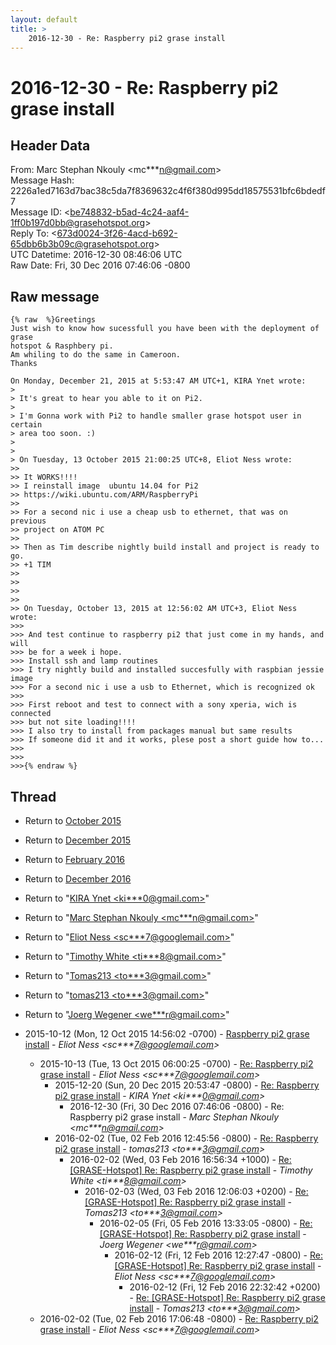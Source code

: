 ```yaml
---
layout: default
title: >
    2016-12-30 - Re: Raspberry pi2 grase install
---
```


# 2016-12-30 - Re: Raspberry pi2 grase install

## Header Data

From: Marc Stephan Nkouly \<mc***n@gmail.com\><br>
Message Hash: 2226a1ed7163d7bac38c5da7f8369632c4f6f380d995dd18575531bfc6bdedf7<br>
Message ID: \<be748832-b5ad-4c24-aaf4-1ff0b197d0bb@grasehotspot.org\><br>
Reply To: \<673d0024-3f26-4acd-b692-65dbb6b3b09c@grasehotspot.org\><br>
UTC Datetime: 2016-12-30 08:46:06 UTC<br>
Raw Date: Fri, 30 Dec 2016 07:46:06 -0800<br>

## Raw message

```
{% raw  %}Greetings 
Just wish to know how sucessfull you have been with the deployment of grase 
hotspot & Rasphbery pi.
Am whiling to do the same in Cameroon.
Thanks 

On Monday, December 21, 2015 at 5:53:47 AM UTC+1, KIRA Ynet wrote:
>
> It's great to hear you able to it on Pi2.
>
> I'm Gonna work with Pi2 to handle smaller grase hotspot user in certain 
> area too soon. :)
>
>
> On Tuesday, 13 October 2015 21:00:25 UTC+8, Eliot Ness wrote:
>>
>> It WORKS!!!!
>> I reinstall image  ubuntu 14.04 for Pi2
>> https://wiki.ubuntu.com/ARM/RaspberryPi
>>
>> For a second nic i use a cheap usb to ethernet, that was on previous 
>> project on ATOM PC
>>
>> Then as Tim describe nightly build install and project is ready to go.
>> +1 TIM 
>>
>>
>>
>>
>> On Tuesday, October 13, 2015 at 12:56:02 AM UTC+3, Eliot Ness wrote:
>>>
>>> And test continue to raspberry pi2 that just come in my hands, and will 
>>> be for a week i hope.
>>> Install ssh and lamp routines
>>> I try nightly build and installed succesfully with raspbian jessie image
>>> For a second nic i use a usb to Ethernet, which is recognized ok
>>>
>>> First reboot and test to connect with a sony xperia, wich is connected 
>>> but not site loading!!!!
>>> I also try to install from packages manual but same results
>>> If someone did it and it works, plese post a short guide how to...
>>>
>>>
>>>{% endraw %}
```

## Thread

+ Return to [October 2015](/archive/2015/10)
+ Return to [December 2015](/archive/2015/12)
+ Return to [February 2016](/archive/2016/02)
+ Return to [December 2016](/archive/2016/12)

+ Return to "[KIRA Ynet <ki***0<span>@</span>gmail.com>](/authors/ki___0_at_gmail_com)"
+ Return to "[Marc Stephan Nkouly <mc***n<span>@</span>gmail.com>](/authors/mc___n_at_gmail_com)"
+ Return to "[Eliot Ness <sc***7<span>@</span>googlemail.com>](/authors/sc___7_at_googlemail_com)"
+ Return to "[Timothy White <ti***8<span>@</span>gmail.com>](/authors/ti___8_at_gmail_com)"
+ Return to "[Tomas213 <to***3<span>@</span>gmail.com>](/authors/to___3_at_gmail_com)"
+ Return to "[tomas213 <to***3<span>@</span>gmail.com>](/authors/to___3_at_gmail_com)"
+ Return to "[Joerg Wegener <we***r<span>@</span>gmail.com>](/authors/we___r_at_gmail_com)"

+ 2015-10-12 (Mon, 12 Oct 2015 14:56:02 -0700) - [Raspberry pi2 grase install](/archive/2015/10/d92f7b6c29201d04ce2ad4b10757733bc6977fd38431834fa282c74950d40017) - _Eliot Ness \<sc***7@googlemail.com\>_
  + 2015-10-13 (Tue, 13 Oct 2015 06:00:25 -0700) - [Re: Raspberry pi2 grase install](/archive/2015/10/a6f3d6cd7a5fd7ecab7855ea720a6dde24fa64c2e2fcfe4bfb0ff0774629e738) - _Eliot Ness \<sc***7@googlemail.com\>_
    + 2015-12-20 (Sun, 20 Dec 2015 20:53:47 -0800) - [Re: Raspberry pi2 grase install](/archive/2015/12/a28ca25ae0fc2bdda77dfbdd904c61020b05d9c9696be6f4f671d60c8cb1bb37) - _KIRA Ynet \<ki***0@gmail.com\>_
      + 2016-12-30 (Fri, 30 Dec 2016 07:46:06 -0800) - Re: Raspberry pi2 grase install - _Marc Stephan Nkouly \<mc***n@gmail.com\>_
    + 2016-02-02 (Tue, 02 Feb 2016 12:45:56 -0800) - [Re: Raspberry pi2 grase install](/archive/2016/02/f7c614ba33423cc2ca8bdb2e449d92424e4f76ac77383825e69a00e1b82ec498) - _tomas213 \<to***3@gmail.com\>_
      + 2016-02-02 (Wed, 03 Feb 2016 16:56:34 +1000) - [Re: [GRASE-Hotspot] Re: Raspberry pi2 grase install](/archive/2016/02/0d2faf5e29515330cfca54a85acad1cbe933e46bdc0d6c6fc3b83e2dbea5a6a6) - _Timothy White \<ti***8@gmail.com\>_
        + 2016-02-03 (Wed, 03 Feb 2016 12:06:03 +0200) - [Re: [GRASE-Hotspot] Re: Raspberry pi2 grase install](/archive/2016/02/d2fcf19bb86fb5dfbbfd9de395708e88c43f86e5282077a3c29468390102a742) - _Tomas213 \<to***3@gmail.com\>_
          + 2016-02-05 (Fri, 05 Feb 2016 13:33:05 -0800) - [Re: [GRASE-Hotspot] Re: Raspberry pi2 grase install](/archive/2016/02/28cca15afb6f3552199e6981f29dcdbc6c3be449d011fb8d00176338adc84d41) - _Joerg Wegener \<we***r@gmail.com\>_
            + 2016-02-12 (Fri, 12 Feb 2016 12:27:47 -0800) - [Re: [GRASE-Hotspot] Re: Raspberry pi2 grase install](/archive/2016/02/083e7b5649243386a39a55e49be1d6c5894d619811d5381f77b89e3cfa55e35b) - _Eliot Ness \<sc***7@googlemail.com\>_
              + 2016-02-12 (Fri, 12 Feb 2016 22:32:42 +0200) - [Re: [GRASE-Hotspot] Re: Raspberry pi2 grase install](/archive/2016/02/a9346961dc3a059883506e32c0c8de1c03e69d2419c03379ef931c0d12231dbc) - _Tomas213 \<to***3@gmail.com\>_
  + 2016-02-02 (Tue, 02 Feb 2016 17:06:48 -0800) - [Re: Raspberry pi2 grase install](/archive/2016/02/fb3e530b4d6b881dca9cb4806a4ede6421eaf286869c6fd45b004196a0e655a0) - _Eliot Ness \<sc***7@googlemail.com\>_

